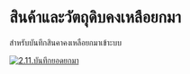 # สินค้าและวัตถุดิบคงเหลือยกมา

สำหรับบันทึกสินคาคงเหลือยกมาเข้าะบบ

[![2.11.บันทึกยอดยกมา](http://www.smlaccount.com/manual/wp-content/uploads/2017/10/2.11.บันทึกยอดยกมา.jpg)](http://www.smlaccount.com/manual/wp-content/uploads/2017/10/2.11.บันทึกยอดยกมา.jpg)

